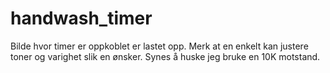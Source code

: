 # handwash_timer

Bilde hvor timer er oppkoblet er lastet opp. Merk at en enkelt kan justere toner og varighet slik en ønsker. Synes å huske jeg bruke en 10K motstand. 
